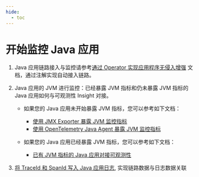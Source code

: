 ```yaml
---
hide:
  - toc
---
```


# 开始监控 Java 应用

1. Java 应用链路接入与监控请参考[通过 Operator 实现应用程序无侵入增强](../operator.md) 文档，通过注解实现自动接入链路。

2. Java 应用的 JVM 进行监控：已经暴露 JVM 指标和仍未暴露 JVM 指标的 Java 应用如何与可观测性 Insight 对接。

    - 如果您的 Java 应用未开始暴露 JVM 指标，您可以参考如下文档：

        - [使用 JMX Exporter 暴露 JVM 监控指标](./jvm-monitor/jmx-exporter.md)
        - [使用 OpenTelemetry Java Agent 暴露 JVM 监控指标](./jvm-monitor/otel-java-agent.md)

    - 如果您的 Java 应用已经暴露 JVM 指标，您可以参考如下文档：
        
        - [已有 JVM 指标的 Java 应用对接可观测性](./jvm-monitor/legacy-jvm.md)

3. [将 TraceId 和 SpanId 写入 Java 应用日志](./mdc.md), 实现链路数据与日志数据关联
